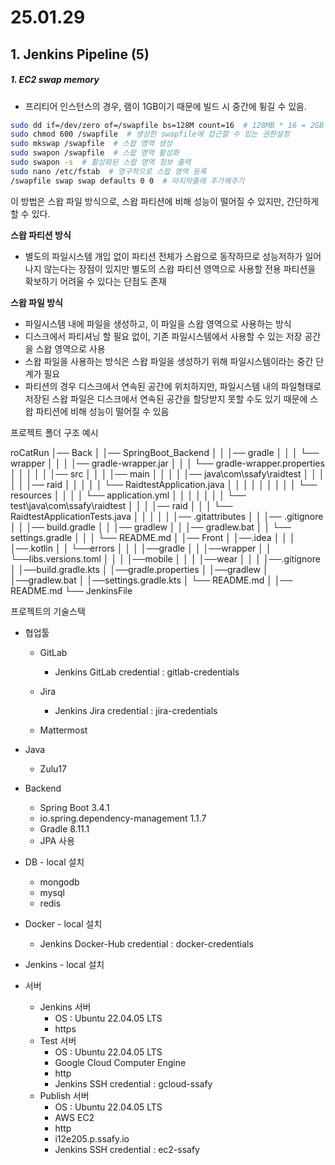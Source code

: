 # 25.01.29

## 1. Jenkins Pipeline (5)

##### 1. EC2 swap memory

- 프리티어 인스턴스의 경우, 램이 1GB이기 때문에 빌드 시 중간에 튕길 수 있음.

```bash
sudo dd if=/dev/zero of=/swapfile bs=128M count=16  # 128MB * 16 = 2GB 스왑영역 할당
sudo chmod 600 /swapfile  # 생성한 swapfile에 접근할 수 있는 권한설정
sudo mkswap /swapfile  # 스왑 영역 생성
sudo swapon /swapfile  # 스왑 영역 활성화
sudo swapon -s  # 활성화된 스왑 영역 정보 출력
sudo nano /etc/fstab  # 영구적으로 스왑 영역 등록
/swapfile swap swap defaults 0 0  # 마지막줄에 추가해주기
```

이 방법은 스왑 파일 방식으로, 스왑 파티션에 비해 성능이 떨어질 수 있지만, 간단하게 할 수 있다.



**스왑 파티션 방식**

- 별도의 파일시스템 개입 없이 파티션 전체가 스왑으로 동작하므로 성능저하가 일어나지 않는다는 장점이 있지만 별도의 스왑 파티션 영역으로 사용할 전용 파티션을 확보하기 어려울 수 있다는 단점도 존재

**스왑 파일 방식**

- 파일시스템 내에 파일을 생성하고, 이 파일을 스왑 영역으로 사용하는 방식
- 디스크에서 파티셔닝 할 필요 없이, 기존 파일시스템에서 사용할 수 있는 저장 공간을 스왑 영역으로 사용
- 스왑 파일을 사용하는 방식은 스왑 파일을 생성하기 위해 파일시스템이라는 중간 단계가 필요
- 파티션의 경우 디스크에서 연속된 공간에 위치하지만, 파일시스템 내의 파일형태로 저장된 스왑 파일은 디스크에서 연속된 공간을 할당받지 못할 수도 있기 때문에 스왑 파티션에 비해 성능이 떨어질 수 있음











프로젝트 폴더 구조 예시

roCatRun
│── Back
│   │── SpringBoot_Backend
│   │   │── gradle
│   │   │   └── wrapper
│   │   │       │── gradle-wrapper.jar
│   │   │       └── gradle-wrapper.properties
│   │   │
│   │   │── src
│   │   │   │── main
│   │   │   │   │── java\com\ssafy\raidtest
│   │   │   │   │   │── raid
│   │   │   │   │   └── RaidtestApplication.java
│   │   │   │   │
│   │   │   │   └── resources
│   │   │   │       └── application.yml
│   │   │   │
│   │   │   └── test\java\com\ssafy\raidtest
│   │   │       │── raid
│   │   │       └── RaidtestApplicationTests.java
│   │   │
│   │   │── .gitattributes
│   │   │── .gitignore
│   │   │── build.gradle
│   │   │── gradlew
│   │   │── gradlew.bat
│   │   └── settings.gradle
│   │
│   └── README.md
│
│── Front
│   │──.idea
│   │
│   │──.kotlin
│   │   └──errors
│   │
│   │──gradle
│   │   │──wrapper
│   │   └──libs.versions.toml
│   │
│   │──mobile
│   │
│   │──wear
│   │
│   │──.gitignore
│   │──build.gradle.kts
│   │──gradle.properties
│   │──gradlew
│   │──gradlew.bat
│   │──settings.gradle.kts
│   └── README.md
│
│── README.md
└── JenkinsFile



프로젝트의 기술스택

- 협업툴
  - GitLab
    - Jenkins GitLab credential : gitlab-credentials
  - Jira
    - Jenkins Jira credential : jira-credentials

  - Mattermost

- Java
  - Zulu17
- Backend
  - Spring Boot 3.4.1
  - io.spring.dependency-management 1.1.7
  - Gradle 8.11.1
  - JPA 사용
- DB - local 설치
  - mongodb
  - mysql
  - redis

- Docker - local 설치
  - Jenkins Docker-Hub credential : docker-credentials
- Jenkins - local 설치
- 서버
  - Jenkins 서버
    - OS : Ubuntu 22.04.05 LTS
    - https
  - Test 서버
    - OS : Ubuntu 22.04.05 LTS
    - Google Cloud Computer Engine
    - http
    - Jenkins SSH credential : gcloud-ssafy
  - Publish 서버
    - OS : Ubuntu 22.04.05 LTS
    - AWS EC2
    - http
    - i12e205.p.ssafy.io
    - Jenkins SSH credential : ec2-ssafy
